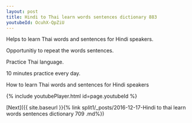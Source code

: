 ```yaml
---
layout: post
title: Hindi to Thai learn words sentences dictionary 883 
youtubeId: OcuhX-QpZiU
---
```

 
 
Helps to learn Thai words and sentences for Hindi speakers.

Opportunitiy to repeat the words sentences. 

Practice Thai language. 
 
10 minutes practice every day. 
 
How to learn Thai words and sentences for Hindi speakers 
 
{% include youtubePlayer.html id=page.youtubeId %}
 
 
[Next]({{ site.baseurl }}{% link  split1/_posts/2016-12-17-Hindi to thai learn words sentences dictionary 709 .md%})
 
